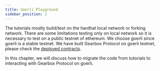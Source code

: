 ```yaml
---
title: Goerli Playground
sidebar_position: 1
---
```


The tutorials mostly build/test on the hardhat local network or forking network. There are some limitations testing only on local network so it is necessary to test on a public testnet of ethereum. We choose goerli since goerli is a stable testnet. We have built Gearbox Protocol on goerli testnet, please check the [deployed contracts](/docs/goerli/deployed-contracts). 

In this chapter, we will discuss how to migrate the code from tutorials to interacting with Gearbox Protocol on goerli.
